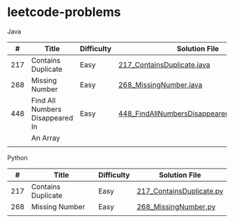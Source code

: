 # leetcode-problems

Java 

| #   | Title                            | Difficulty | Solution File                                                                              |
|-----|----------------------------------|------------|--------------------------------------------------------------------------------------------|
| 217 | Contains Duplicate               | Easy       | [217_ContainsDuplicate.java](Java/ContainsDuplicate.java)                                  |
| 268 | Missing Number                   | Easy       | [268_MissingNumber.java](Java/MissingNumber.java)                                          |
| 448 | Find All Numbers Disappeared In  | Easy       | [448_FindAllNumbersDisappearedInAnArray.java](Java/FindAllNumbersDisappearedInAnArray.java)|
|     |  An Array                        |                                                                                                         |                                                        
|     |                                  |            |                                                                                            |


Python 

| #   | Title                            | Difficulty | Solution File                                               |
|-----|----------------------------------|------------|-------------------------------------------------------------|
| 217 | Contains Duplicate               | Easy       | [217_ContainsDuplicate.py](Python/ContainsDuplicate.py)     |
| 268 | Missing Number                   | Easy       | [268_MissingNumber.py](Python/MissingNumber.py)             |
|     |                                  |            |                                                             |
